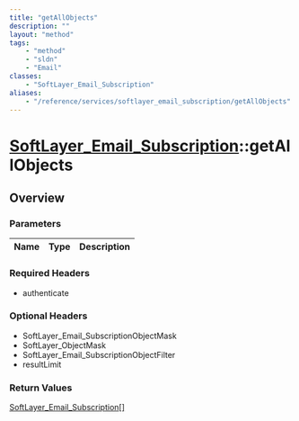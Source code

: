 ```yaml
---
title: "getAllObjects"
description: ""
layout: "method"
tags:
    - "method"
    - "sldn"
    - "Email"
classes:
    - "SoftLayer_Email_Subscription"
aliases:
    - "/reference/services/softlayer_email_subscription/getAllObjects"
---
```

# [SoftLayer_Email_Subscription](/reference/services/SoftLayer_Email_Subscription)::getAllObjects




## Overview 


### Parameters 
|Name | Type | Description |
| --- | --- | --- |


### Required Headers
* authenticate

### Optional Headers
* SoftLayer_Email_SubscriptionObjectMask
* SoftLayer_ObjectMask
* SoftLayer_Email_SubscriptionObjectFilter
* resultLimit

### Return Values
<a href='/reference/datatypes/SoftLayer_Email_Subscription'>SoftLayer_Email_Subscription[] </a>

